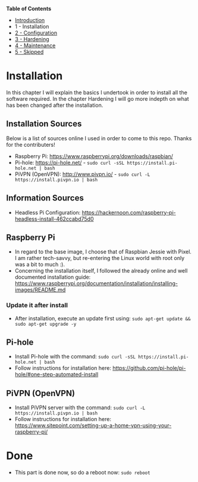 **Table of Contents**
- [Introduction](https://github.com/teusink/Home-Security-by-Pi/blob/master/README.md)
- 1 - Installation
- [2 - Configuration](https://github.com/teusink/Home-Security-by-Pi/blob/master/2-Configuration.md)
- [3 - Hardening](https://github.com/teusink/Home-Security-by-Pi/blob/master/3-Hardening.md)
- [4 - Maintenance](https://github.com/teusink/Home-Security-by-Pi/blob/master/4-Maintenance.md)
- [5 - Skipped](https://github.com/teusink/Home-Security-by-Pi/blob/master/5-Skipped.md)

# Installation
In this chapter I will explain the basics I undertook in order to install all the software required. In the chapter Hardening I will go more indepth on what has been changed after the installation.

## Installation Sources
Below is a list of sources online I used in order to come to this repo. Thanks for the contributers!
- Raspberry Pi: https://www.raspberrypi.org/downloads/raspbian/
- Pi-hole: https://pi-hole.net/ - `sudo curl -sSL https://install.pi-hole.net | bash`
- PiVPN (OpenVPN): http://www.pivpn.io/ - `sudo curl -L https://install.pivpn.io | bash`

## Information Sources
- Headless Pi Configuration: https://hackernoon.com/raspberry-pi-headless-install-462ccabd75d0

## Raspberry Pi
- In regard to the base image, I choose that of Raspbian Jessie with Pixel. I am rather tech-savvy, but re-entering the Linux world with root only was a bit to much :).
- Concerning the installation itself, I followed the already online and well documented installation guide: https://www.raspberrypi.org/documentation/installation/installing-images/README.md

### Update it after install
- After installation, execute an update first using: `sudo apt-get update && sudo apt-get upgrade -y`

## Pi-hole
- Install Pi-hole with the command: `sudo curl -sSL https://install.pi-hole.net | bash`
- Follow instructions for installation here: https://github.com/pi-hole/pi-hole/#one-step-automated-install

## PiVPN (OpenVPN)
- Install PiVPN server with the command: `sudo curl -L https://install.pivpn.io | bash`
- Follow instructions for installation here: https://www.sitepoint.com/setting-up-a-home-vpn-using-your-raspberry-pi/

# Done
- This part is done now, so do a reboot now: `sudo reboot`
